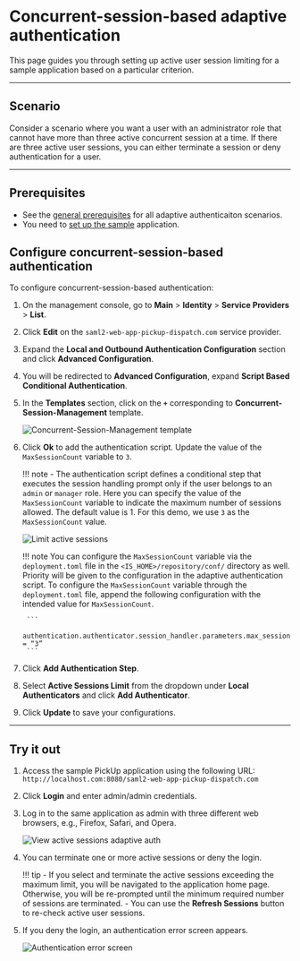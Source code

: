 # Concurrent-session-based adaptive authentication

This page guides you through setting up active user session limiting for a sample application based on a particular criterion.

----

## Scenario

Consider a scenario where you want a user with an administrator role that cannot have more than three active concurrent session at a time. If there are three active user sessions, you can either terminate a session or deny authentication for a user.

----

## Prerequisites

- See the [general prerequisites]({{base_path}}/guides/adaptive-auth/configure-adaptive-auth/#prerequisites-for-adaptive-authentication) for all adaptive authenticaiton scenarios.
- You need to [set up the sample]({{base_path}}/guides/adaptive-auth/adaptive-auth-overview/#set-up-the-sample) application.

## Configure concurrent-session-based authentication

To configure concurrent-session-based authentication:

1. On the management console, go to **Main** > **Identity** > **Service Providers** > **List**.

2. Click **Edit** on the `saml2-web-app-pickup-dispatch.com` service provider.

3. Expand the **Local and Outbound Authentication Configuration** section and click **Advanced Configuration**.

4. You will be redirected to **Advanced Configuration**, expand **Script Based Conditional Authentication**.

5. In the **Templates** section, click on the **`+`** corresponding to **Concurrent-Session-Management** template.

    ![Concurrent-Session-Management template]({{base_path}}/assets/img/samples/limit-active-sessions-template.png)

6. Click **Ok** to add the authentication script. Update the value of the `MaxSessionCount` variable to `3`.

    !!! note
        - The authentication script defines a conditional step that executes the session handling prompt only if the user belongs to an `admin` or `manager` role. Here you can specify the value of the `MaxSessionCount` variable to indicate the maximum number of sessions allowed. The default value is 1. For this demo, we use `3` as the `MaxSessionCount` value.

    ![Limit active sessions]({{base_path}}/assets/img/samples/limit-active-sessions.png)

    !!! note
        You can configure the `MaxSessionCount` variable via the `deployment.toml` file in the  `<IS_HOME>/repository/conf/` directory as well. Priority will be given to the configuration in the adaptive authentication script. To configure the `MaxSessionCount` variable through the `deployment.toml` file, append the following configuration with the intended value for `MaxSessionCount`.

        ```
        authentication.authenticator.session_handler.parameters.max_session_count = “3”
        ```

6. Click **Add Authentication Step**.

7. Select **Active Sessions Limit** from the dropdown under **Local Authenticators** and click **Add Authenticator**.

8. Click **Update** to save your configurations.

----

## Try it out

1. Access the sample PickUp application using the following URL: `http://localhost.com:8080/saml2-web-app-pickup-dispatch.com`

2. Click **Login** and enter admin/admin credentials.

3. Log in to the same application as admin with three different web browsers, e.g., Firefox, Safari, and Opera.

    ![View active sessions adaptive auth]({{base_path}}/assets/img/samples/view-active-sessions-adaptive-auth.png)

4. You can terminate one or more active sessions or deny the login.

    !!! tip
        -   If you select and terminate the active sessions exceeding the maximum limit, you will be navigated to the application home page. Otherwise, you will be re-prompted until the minimum required number of sessions are terminated. 
        -   You can use the **Refresh Sessions** button to re-check active user sessions.

5. If you deny the login, an authentication error screen appears.

    ![Authentication error screen]({{base_path}}/assets/img/samples/authentication-error.png)
